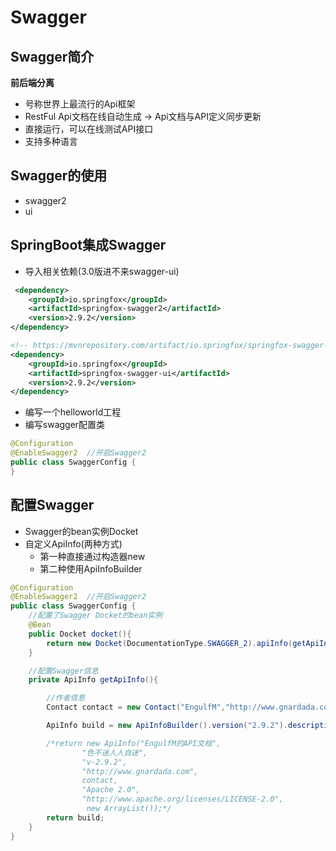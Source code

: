 # Swagger
## Swagger简介
**前后端分离**  

- 号称世界上最流行的Api框架
- RestFul Api文档在线自动生成 -> Api文档与API定义同步更新
- 直接运行，可以在线测试API接口
- 支持多种语言

## Swagger的使用
- swagger2
- ui

## SpringBoot集成Swagger
- 导入相关依赖(3.0版进不来swagger-ui)
```xml
 <dependency>
    <groupId>io.springfox</groupId>
    <artifactId>springfox-swagger2</artifactId>
    <version>2.9.2</version>
</dependency>

<!-- https://mvnrepository.com/artifact/io.springfox/springfox-swagger-ui -->
<dependency>
    <groupId>io.springfox</groupId>
    <artifactId>springfox-swagger-ui</artifactId>
    <version>2.9.2</version>
</dependency>
```

- 编写一个helloworld工程
- 编写swagger配置类
```java
@Configuration
@EnableSwagger2  //开启Swagger2
public class SwaggerConfig {
}
```

## 配置Swagger
- Swagger的bean实例Docket
- 自定义ApiInfo(两种方式)
    - 第一种直接通过构造器new
    - 第二种使用ApiInfoBuilder
```java
@Configuration
@EnableSwagger2  //开启Swagger2
public class SwaggerConfig {
    //配置了Swagger Docket的bean实例
    @Bean
    public Docket docket(){
        return new Docket(DocumentationType.SWAGGER_2).apiInfo(getApiInfo());
    }

    //配置Swagger信息
    private ApiInfo getApiInfo(){

        //作者信息
        Contact contact = new Contact("EngulfM","http://www.gnardada.com","1216982545@qq.com");

        ApiInfo build = new ApiInfoBuilder().version("2.9.2").description("情人眼里出西施").build();

        /*return new ApiInfo("EngulfM的API文档",
                "色不迷人人自迷",
                "v-2.9.2",
                "http://www.gnardada.com",
                contact,
                "Apache 2.0",
                "http://www.apache.org/licenses/LICENSE-2.0",
                 new ArrayList());*/
        return build;
    }
}
```
